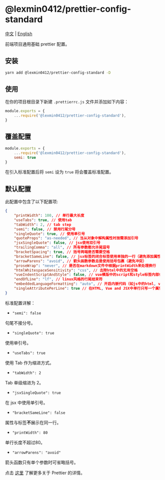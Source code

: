 # @lexmin0412/prettier-config-standard

[中文](https://github.com/lexmin0412/youtils-prettier-config-standard/blob/main/README.zh-cn.md) | [English](https://github.com/lexmin0412/youtils-prettier-config-standard/blob/main/README.md)

前端项目通用基础 prettier 配置。

## 安装

```bash
yarn add @lexmin0412/prettier-config-standard -D
```

## 使用

在你的项目根目录下新建 `.prettierrc.js` 文件并添加如下内容：

```js
module.exports = {
	...require('@lexmin0412/prettier-config-standard'),
}
```

## 覆盖配置

```js
module.exports = {
	...require('@lexmin0412/prettier-config-standard'),
	semi: true
}
```

在引入标准配置后将 `semi` 设为 `true` 将会覆盖标准配置。

## 默认配置

此配置中包含了以下配置项:

```json
{
	"printWidth": 100, // 单行最大长度
	"useTabs": true, // 使用tab
	"tabWidth": 2, // tab step
	"semi": false, // 禁用行尾分号
	"singleQuote": true, // 使用单引号
	"quoteProps": "as-needed", // 当从对象中解构属性时按需添加引号
	"jsxSingleQuote": false, // jsx使用双引号
	"trailingComma": "all", // 所有参数都允许尾逗号
	"bracketSpacing": true, // 括号两端是否需要空格
	"bracketSameLine": false, // jsx标签的闭合标签使用单独的一行（避免添加属性造成版本控制系统的多行冲突）
	"arrowParens": "avoid", // 箭头函数参数总是使用括号包裹（避免冲突）
	"proseWrap": "never", // 是否在markdown文件中根据printWidth来处理换行
	"htmlWhitespaceSensitivity": "css", // 去除html中的无用空格
	"vueIndentScriptAndStyle": false, // vue模版中的script和style标签内部代码是否需要默认缩进,
	"endOfLine": "lf", // linux风格的行尾结束符
	"embeddedLanguageFormatting": "auto", // 开启内嵌代码（如js中的html, vue中的js等）的自动格式化
	"singleAttributePerLine": true // 在HTML, Vue and JSX中单行只写一个属性
}
```

标准配置详解：

- `"semi": false`

句尾不接分号。

- `"singleQuote": true`

使用单引号。

- `"useTabs": true`

使用 Tab 作为缩进方式。

- `"tabWidth": 2`

Tab 单级缩进为 2。

- `"jsxSingleQuote": true`

在 jsx 中使用单引号。

- `"bracketSameLine": false`

属性与标签**不**展示在同一行。

- `"printWidth": 80`

单行长度不超过80。

- `"arrowParens": "avoid"`

箭头函数只有单个参数时可省略括号。

点击 [这里](https://prettier.io/docs) 了解更多关于 Prettier 的详情。
